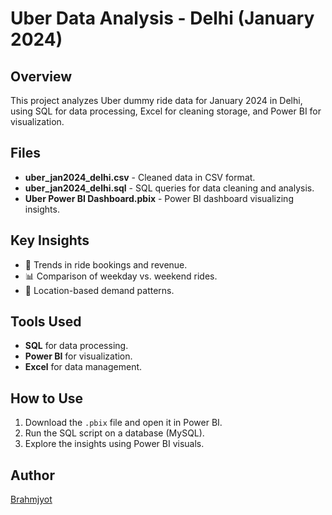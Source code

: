 # Uber Data Analysis - Delhi (January 2024)

## Overview
This project analyzes Uber dummy ride data for January 2024 in Delhi, using SQL for data processing, Excel for cleaning storage, and Power BI for visualization.

## Files
- **uber_jan2024_delhi.csv** - Cleaned data in CSV format.
- **uber_jan2024_delhi.sql** - SQL queries for data cleaning and analysis.
- **Uber Power BI Dashboard.pbix** - Power BI dashboard visualizing insights.

## Key Insights
- 🚖 Trends in ride bookings and revenue.
- 📊 Comparison of weekday vs. weekend rides.
- 📍 Location-based demand patterns.

## Tools Used
- **SQL** for data processing.
- **Power BI** for visualization.
- **Excel** for data management.

## How to Use
1. Download the `.pbix` file and open it in Power BI.
2. Run the SQL script on a database (MySQL).
3. Explore the insights using Power BI visuals.

## Author
[Brahmjyot](https://github.com/singhbrahmjyot20)
